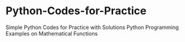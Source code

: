 # Python-Codes-for-Practice
Simple Python Codes for Practice with Solutions
Python Programming Examples on Mathematical Functions
